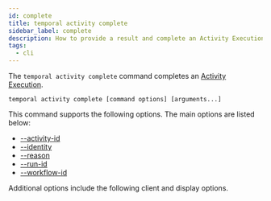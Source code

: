 ```yaml
---
id: complete
title: temporal activity complete
sidebar_label: complete
description: How to provide a result and complete an Activity Execution using Temporal CLI.
tags:
  - cli
---
```


The `temporal activity complete` command completes an [Activity Execution](/concepts/what-is-an-activity-execution).

`temporal activity complete [command options] [arguments...]`

This command supports the following options.
The main options are listed below:

- [--activity-id](/tctl-next/modifiers#--activity-id)
- [--identity](/tctl-next/modifiers#--identity)
- [--reason](/tctl-next/modifiers#--reason)
- [--run-id](/tctl-next/modifiers#--run-id)
- [--workflow-id](/tctl-next/modifiers#--workflow-id)

Additional options include the following client and display options.

<!-- todo: add client and display options -->
